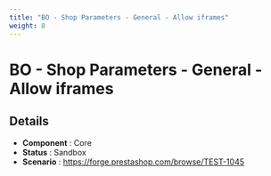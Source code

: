 ```yaml
---
title: "BO - Shop Parameters - General - Allow iframes"
weight: 8
---
```


# BO - Shop Parameters - General - Allow iframes
## Details
* **Component** : Core
* **Status** : Sandbox
* **Scenario** : https://forge.prestashop.com/browse/TEST-1045

